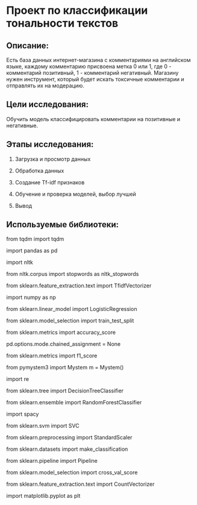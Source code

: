 # Проект по классификации тональности текстов

## Описание: 

Есть база данных интернет-магазина с комментариями на английском языке, каждому комментарию присвоена метка 0 или 1, где 0 - комментарий позитивный, 1 - комментарий негативный. Магазину нужен инструмент, который будет искать токсичные комментарии и отправлять их на модерацию.


## Цели исследования: 


Обучить модель классифицировать комментарии на позитивные и негативные.



## Этапы исследования: 

1. Загрузка и просмотр данных

2. Обработка данных

3. Создание Tf-idf признаков

4. Обучение и проверка моделей, выбор лучшей

5. Вывод


## Используемые библиотеки:
 
from tqdm import tqdm

import pandas as pd

import nltk

from nltk.corpus import stopwords as nltk_stopwords

from sklearn.feature_extraction.text import TfidfVectorizer 

import numpy as np

from sklearn.linear_model import LogisticRegression

from sklearn.model_selection import train_test_split

from sklearn.metrics import accuracy_score

pd.options.mode.chained_assignment = None

from sklearn.metrics import f1_score

from pymystem3 import Mystem
m = Mystem()

import re

from sklearn.tree import DecisionTreeClassifier

from sklearn.ensemble import RandomForestClassifier

import spacy

from sklearn.svm import SVC

from sklearn.preprocessing import StandardScaler

from sklearn.datasets import make_classification

from sklearn.pipeline import Pipeline

from sklearn.model_selection import cross_val_score

from sklearn.feature_extraction.text import CountVectorizer

import matplotlib.pyplot as plt
